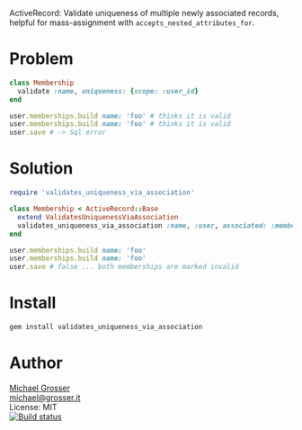 ActiveRecord: Validate uniqueness of multiple newly associated records, 
helpful for mass-assignment with `accepts_nested_attributes_for`.

# Problem

```Ruby
class Membership
  validate :name, uniqueness: {scope: :user_id}
end

user.memberships.build name: 'foo' # thinks it is valid
user.memberships.build name: 'foo' # thinks it is valid
user.save # -> Sql error
```

# Solution

```Ruby
require 'validates_uniqueness_via_association'

class Membership < ActiveRecord::Base
  extend ValidatesUniquenessViaAssociation
  validates_uniqueness_via_association :name, :user, associated: :memberships
end

user.memberships.build name: 'foo'
user.memberships.build name: 'foo'
user.save # false ... both memberships are marked invalid
```

Install
=======

```Bash
gem install validates_uniqueness_via_association
```

Author
======
[Michael Grosser](http://grosser.it)<br/>
michael@grosser.it<br/>
License: MIT<br/>
[![Build status](https://github.com/grosser/validates_uniqueness_via_association/workflows/badge.svg)](https://github.com/grosser/validates_uniqueness_via_association/actions)
